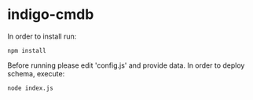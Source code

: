 # indigo-cmdb

In order to install run:
```
npm install
```

Before running please edit 'config.js' and provide data.
In order to deploy schema, execute:
```
node index.js
```
